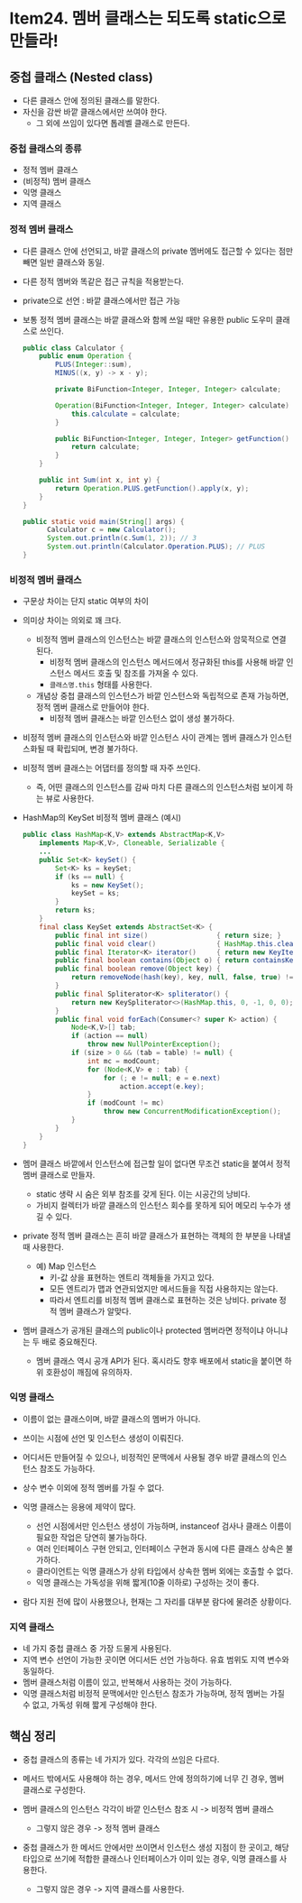 # Item24. 멤버 클래스는 되도록 static으로 만들라!



## 중첩 클래스 (Nested class)

- 다른 클래스 안에 정의된 클래스를 말한다. 
- 자신을 감싼 바깥 클래스에서만 쓰여야 한다.
  - 그 외에 쓰임이 있다면 톱레벨 클래스로 만든다.



### 중첩 클래스의 종류

- 정적 멤버 클래스 
- (비정적) 멤버 클래스
- 익명 클래스
- 지역 클래스



### 정적 멤버 클래스

- 다른 클래스 안에 선언되고, 바깥 클래스의 private 멤버에도 접근할 수 있다는 점만 빼면 일반 클래스와 동일.

- 다른 정적 멤버와 똑같은 접근 규칙을 적용받는다.

- private으로 선언 : 바깥 클래스에서만 접근 가능

- 보통 정적 멤버 클래스는 바깥 클래스와 함께 쓰일 때만 유용한 public 도우미 클래스로 쓰인다.

  ~~~java
  public class Calculator {
      public enum Operation {
          PLUS(Integer::sum),
          MINUS((x, y) -> x - y);
  
          private BiFunction<Integer, Integer, Integer> calculate;
  
          Operation(BiFunction<Integer, Integer, Integer> calculate) {
              this.calculate = calculate;
          }
  
          public BiFunction<Integer, Integer, Integer> getFunction() {
              return calculate;
          }
      }
  
      public int Sum(int x, int y) {
          return Operation.PLUS.getFunction().apply(x, y);
      }
  }
  ~~~

  ~~~java
  public static void main(String[] args) {
    	Calculator c = new Calculator();
    	System.out.println(c.Sum(1, 2)); // 3
   	 	System.out.println(Calculator.Operation.PLUS); // PLUS
  }
  ~~~



### 비정적 멤버 클래스

- 구문상 차이는 단지 static 여부의 차이

- 의미상 차이는 의외로 꽤 크다. 

  - 비정적 멤버 클래스의 인스턴스는 바깥 클래스의 인스턴스와 암묵적으로 연결된다.
    - 비정적 멤버 클래스의 인스턴스 메서드에서 정규화된 this를 사용해 바깥 인스턴스 메서드 호출 및 참조를 가져올 수 있다.
    - `클래스명.this` 형태를 사용한다.
  - 개념상 중첩 클래스의 인스턴스가 바깥 인스턴스와 독립적으로 존재 가능하면, 정적 멤버 클래스로 만들어야 한다.
    - 비정적 멤버 클래스는 바깥 인스턴스 없이 생성 불가하다.

- 비정적 멤버 클래스의 인스턴스와 바깥 인스턴스 사이 관계는 멤버 클래스가 인스턴스화될 때 확립되며, 변경 불가하다.

- 비정적 멤버 클래스는 어댑터를 정의할 때 자주 쓰인다.

  - 즉, 어떤 클래스의 인스턴스를 감싸 마치 다른 클래스의 인스턴스처럼 보이게 하는 뷰로 사용한다.

- HashMap의 KeySet 비정적 멤버 클래스 (예시)

  ~~~java
  public class HashMap<K,V> extends AbstractMap<K,V>
      implements Map<K,V>, Cloneable, Serializable {
      ...
      public Set<K> keySet() {
          Set<K> ks = keySet;
          if (ks == null) {
              ks = new KeySet();
              keySet = ks;
          }
          return ks;
      }
      final class KeySet extends AbstractSet<K> {
          public final int size()                 { return size; }
          public final void clear()               { HashMap.this.clear(); }
          public final Iterator<K> iterator()     { return new KeyIterator(); }
          public final boolean contains(Object o) { return containsKey(o); }
          public final boolean remove(Object key) {
              return removeNode(hash(key), key, null, false, true) != null;
          }
          public final Spliterator<K> spliterator() {
              return new KeySpliterator<>(HashMap.this, 0, -1, 0, 0);
          }
          public final void forEach(Consumer<? super K> action) {
              Node<K,V>[] tab;
              if (action == null)
                  throw new NullPointerException();
              if (size > 0 && (tab = table) != null) {
                  int mc = modCount;
                  for (Node<K,V> e : tab) {
                      for (; e != null; e = e.next)
                          action.accept(e.key);
                  }
                  if (modCount != mc)
                      throw new ConcurrentModificationException();
              }
          }
      }
  }
  ~~~

- 멤머 클래스 바깥에서 인스턴스에 접근할 일이 없다면 무조건 static을 붙여서 정적 멤버 클래스로 만들자.

  - static 생략 시 숨은 외부 참조를 갖게 된다. 이는 시공간의 낭비다.
  - 가비지 컬렉터가 바깥 클래스의 인스턴스 회수를 못하게 되어 메모리 누수가 생길 수 있다.

- private 정적 멤버 클래스는 흔히 바깥 클래스가 표현하는 객체의 한 부분을 나태낼 때 사용한다.

  - 예) Map 인스턴스
    - 키-값 상을 표현하는 엔트리 객체들을 가지고 있다.
    - 모든 엔트리가 맵과 연관되었지만 메서드들을 직접 사용하지는 않는다.
    - 따라서 엔트리를 비정적 멤버 클래스로 표현하는 것은 낭비다. private 정적 멤버 클래스가 알맞다.


- 멤버 클래스가 공개된 클래스의 public이나 protected 멤버라면 정적이냐 아니냐는 두 배로 중요해진다. 
  - 멤버 클래스 역시 공개 API가 된다. 혹시라도 향후 배포에서 static을 붙이면 하위 호환성이 깨짐에 유의하자.



### 익명 클래스

- 이름이 없는 클래스이며, 바깥 클래스의 멤버가 아니다.
- 쓰이는 시점에 선언 및 인스턴스 생성이 이뤄진다.
- 어디서든 만들어질 수 있으나, 비정적인 문맥에서 사용될 경우 바깥 클래스의 인스턴스 참조도 가능하다.
- 상수 변수 이외에 정적 멤버를 가질 수 없다.
- 익명 클래스는 응용에 제약이 많다.
  - 선언 시점에서만 인스턴스 생성이 가능하며, instanceof 검사나 클래스 이름이 필요한 작업은 당연히 불가능하다.
  - 여러 인터페이스 구현 안되고, 인터페이스 구현과 동시에 다른 클래스 상속은 불가하다.
  - 클라이언트는 익명 클래스가 상위 타입에서 상속한 멤버 외에는 호출할 수 없다.
  - 익명 클래스는 가독성을 위해 짧게(10줄 이하로) 구성하는 것이 좋다.

- 람다 지원 전에 많이 사용했으나, 현재는 그 자리를 대부분 람다에 물려준 상황이다.



### 지역 클래스

- 네 가지 중첩 클래스 중 가장 드물게 사용된다. 
- 지역 변수 선언이 가능한 곳이면 어디서든 선언 가능하다. 유효 범위도 지역 변수와 동일하다.
- 멤버 클래스처럼 이름이 있고, 반복해서 사용하는 것이 가능하다.
- 익명 클래스처럼 비정적 문맥에서만 인스턴스 참조가 가능하며, 정적 멤버는 가질 수 없고, 가독성 위해 짧게 구성해야 한다.



## 핵심 정리

- 중첩 클래스의 종류는 네 가지가 있다. 각각의 쓰임은 다르다.
- 메서드 밖에서도 사용해야 하는 경우, 메서드 안에 정의하기에 너무 긴 경우, 멤버 클래스로 구성한다.
- 멤버 클래스의 인스턴스 각각이 바깥 인스턴스 참조 시 -> 비정적 멤버 클래스
  - 그렇지 않은 경우 -> 정적 멤버 클래스

- 중첩 클래스가 한 메서드 안에서만 쓰이면서 인스턴스 생성 지점이 한 곳이고, 해당 타입으로 쓰기에 적합한 클래스나 인터페이스가 이미 있는 경우, 익명 클래스를 사용한다.
  - 그렇지 않은 경우 -> 지역 클래스를 사용한다.



